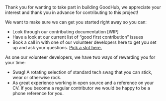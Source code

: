 Thank you for wanting to take part in building GoodHub, we appreciate your interest and thank you in advance for contributing to this project!

We want to make sure we can get you started right away so you can:
* Look through our contributing documentation [WIP]
* Have a look at our current list of “good first contribution” issues
* Book a call in with one of our volunteer developers here to get you set up and ask your questions. [Pick a slot here.](https://cal.com/changesbyjames/getting-started)

As one our volunteer developers, we have two ways of rewarding you for your time:
* Swag! A rotating selection of standard tech swag that you can stick, wear or otherwise rock.
* As great experience working in open source and a reference on your CV. If you become a regular contributor we would be happy to be a phone reference for you.
